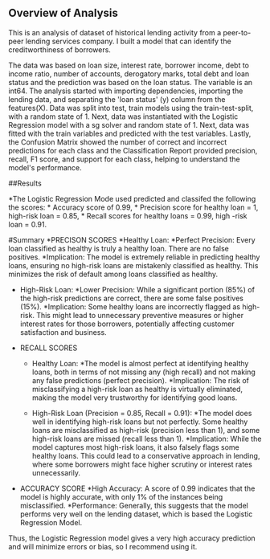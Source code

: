 

## Overview of Analysis
This is an analysis of dataset of historical lending activity from a peer-to-peer lending services company. I built a model that can identify the creditworthiness of borrowers.

The data was based on loan size, interest rate, borrower income, debt to income ratio, number of accounts, derogatory marks, total debt and loan status 
and the prediction was based on the loan status.
The variable is an int64.
The analysis started with importing dependencies, importing the lending data, and separating the 'loan status' (y) column from the features(X).
Data was split into test, train models using the train-test-split, with a random state of 1.
Next, data was instantiated with the Logistic Regression model with a sg solver and random state of 1.
Next, data was fitted with the train variables and predicted with the test variables.
Lastly, the Confusion Matrix showed the number of correct and incorrect predictions for each class and the
Classification Report provided precision, recall, F1 score, and support for each class, helping to understand the model's performance.


##Results

*The Logistic Regression Mode used predicted and classifed the following the scores:
      * Accuracy score of 0.99,
      * Precision score for healthy loan = 1, high-risk loan = 0.85,
      * Recall scores for healthy loans = 0.99, high -risk loan = 0.91.


#Summary
*PRECISON SCORES
  *Healthy Loan: 
     *Perfect Precision: Every loan classified as healthy is truly a healthy loan. There are no false positives.
     *Implication: The model is extremely reliable in predicting healthy loans, ensuring no high-risk loans are mistakenly classified as healthy. This minimizes the risk of default among loans classified as healthy.

  * High-Risk Loan:
     *Lower Precision: While a significant portion (85%) of the high-risk predictions are correct, there are some false positives (15%).
     *Implication: Some healthy loans are incorrectly flagged as high-risk. This might lead to unnecessary preventive measures or higher interest rates for those borrowers, potentially affecting customer 
      satisfaction and business.

 * RECALL SCORES
    * Healthy Loan:
       *The model is almost perfect at identifying healthy loans, both in terms of not missing any (high recall) and not making any false predictions (perfect precision).
       *Implication: The risk of misclassifying a high-risk loan as healthy is virtually eliminated, making the model very trustworthy for identifying good loans.

    * High-Risk Loan (Precision = 0.85, Recall = 0.91):
       *The model does well in identifying high-risk loans but not perfectly. Some healthy loans are misclassified as high-risk (precision less than 1), and some high-risk loans are missed (recall less than 1).
       *Implication: While the model captures most high-risk loans, it also falsely flags some healthy loans. This could lead to a conservative approach in lending, where some borrowers might face higher scrutiny 
        or interest rates unnecessarily.

* ACCURACY SCORE
    *High Accuracy: A score of 0.99 indicates that the model is highly accurate, with only 1% of the instances being misclassified.
    *Performance: Generally, this suggests that the model performs very well on the lending dataset, which is based the Logistic Regression Model.

Thus, the Logistic Regression model gives a very high accuracy prediction and will minimize errors or bias, so I recommend using it.
         
